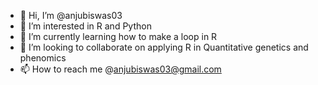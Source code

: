 - 👋 Hi, I’m @anjubiswas03
- 👀 I’m interested in R and Python
- 🌱 I’m currently learning how to make a loop in R
- 💞️ I’m looking to collaborate on applying R in Quantitative genetics and phenomics
- 📫 How to reach me @anjubiswas03@gmail.com

<!---
anjubiswas03/anjubiswas03 is a ✨ special ✨ repository because its `README.md` (this file) appears on your GitHub profile.
You can click the Preview link to take a look at your changes.
--->
